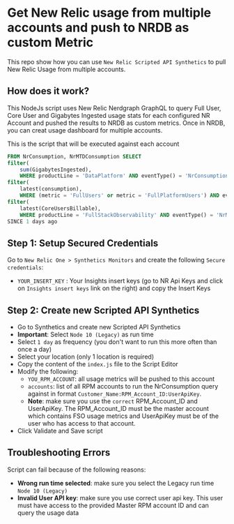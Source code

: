 # Get New Relic usage from multiple accounts and push to NRDB as custom Metric

This repo show how you can use `New Relic Scripted API Synthetics` to pull New Relic Usage from multiple accounts.

## How does it work?

This NodeJs script uses New Relic Nerdgraph GraphQL to query Full User, Core User and Gigabytes Ingested usage stats for each configured NR Account and pushed the results to NRDB as custom metrics. Once in NRDB, you can creat usage dashboard for multiple accounts.

This is the script that will be executed against each account

```sql
FROM NrConsumption, NrMTDConsumption SELECT
filter(
    sum(GigabytesIngested), 
    WHERE productLine = 'DataPlatform' AND eventType() = 'NrConsumption') as 'GigabytesIngested', 
filter(
    latest(consumption), 
    WHERE (metric = 'FullUsers' or metric = 'FullPlatformUsers') AND eventType() = 'NrMTDConsumption') AS 'FullUsers', 
filter(
    latest(CoreUsersBillable), 
    WHERE productLine = 'FullStackObservability' AND eventType() = 'NrMTDConsumption') AS 'CoreUsers' 
SINCE 1 days ago
```

## Step 1: Setup Secured Credentials

Go to `New Relic One > Synthetics Monitors` and create the following `Secure credentials`:

-   `YOUR_INSERT_KEY` : Your Insights insert keys (go to NR Api Keys and click on `Insights insert keys` link on the right) and copy the Insert Keys

## Step 2: Create new Scripted API Synthetics

-   Go to Synthetics and create new Scripted API Synthetics
-   **Important**: Select `Node 10 (Legacy)` as run time
-   Select `1 day` as frequency (you don't want to run this more often than once a day)
-   Select your location (only 1 location is required)
-   Copy the content of the `index.js` file to the Script Editor
-   Modify the following:
    -   `YOU_RPM_ACCOUNT`: all usage metrics will be pushed to this account
    -   `accounts`: list of all RPM accounts to run the NrConsumption query against in format `Customer_Name:RPM_Account_ID:UserApiKey`.
    - **Note**: make sure you use the `correct` RPM_Account_ID and UserApiKey. The RPM_Account_ID must be the master account which contains FSO usage metrics and UserApiKey must be of the user who has access to that account.
-   Click Validate and Save script

## Troubleshooting Errors

Script can fail because of the following reasons:

-   **Wrong run time selected**: make sure you select the Legacy run time `Node 10 (Legacy)`
-   **Invalid User API key**: make sure you use correct user api key. This user must have access to the provided Master RPM account ID and can query the usage data

